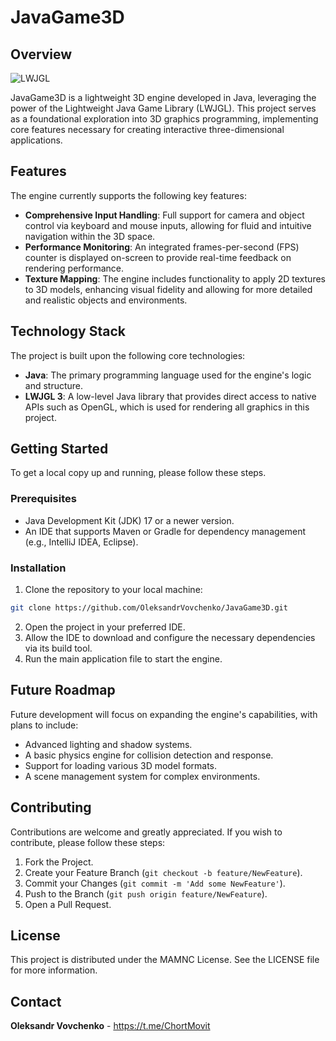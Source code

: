 # JavaGame3D

## Overview
![LWJGL](https://img.shields.io/badge/LWJGL-3.3.6-lightgrey.svg)

JavaGame3D is a lightweight 3D engine developed in Java, leveraging the power of the Lightweight Java Game Library (LWJGL). This project serves as a foundational exploration into 3D graphics programming, implementing core features necessary for creating interactive three-dimensional applications.

## Features

The engine currently supports the following key features:

- **Comprehensive Input Handling**: Full support for camera and object control via keyboard and mouse inputs, allowing for fluid and intuitive navigation within the 3D space.
- **Performance Monitoring**: An integrated frames-per-second (FPS) counter is displayed on-screen to provide real-time feedback on rendering performance.
- **Texture Mapping**: The engine includes functionality to apply 2D textures to 3D models, enhancing visual fidelity and allowing for more detailed and realistic objects and environments.

## Technology Stack

The project is built upon the following core technologies:

- **Java**: The primary programming language used for the engine's logic and structure.
- **LWJGL 3**: A low-level Java library that provides direct access to native APIs such as OpenGL, which is used for rendering all graphics in this project.

## Getting Started

To get a local copy up and running, please follow these steps.

### Prerequisites

- Java Development Kit (JDK) 17 or a newer version.
- An IDE that supports Maven or Gradle for dependency management (e.g., IntelliJ IDEA, Eclipse).

### Installation

1. Clone the repository to your local machine:

```bash
git clone https://github.com/OleksandrVovchenko/JavaGame3D.git
```

2. Open the project in your preferred IDE.
3. Allow the IDE to download and configure the necessary dependencies via its build tool.
4. Run the main application file to start the engine.

## Future Roadmap

Future development will focus on expanding the engine's capabilities, with plans to include:

- Advanced lighting and shadow systems.
- A basic physics engine for collision detection and response.
- Support for loading various 3D model formats.
- A scene management system for complex environments.

## Contributing

Contributions are welcome and greatly appreciated. If you wish to contribute, please follow these steps:

1. Fork the Project.
2. Create your Feature Branch (`git checkout -b feature/NewFeature`).
3. Commit your Changes (`git commit -m 'Add some NewFeature'`).
4. Push to the Branch (`git push origin feature/NewFeature`).
5. Open a Pull Request.

## License

This project is distributed under the MAMNC License. See the LICENSE file for more information.

## Contact

**Oleksandr Vovchenko** - https://t.me/ChortMovit
